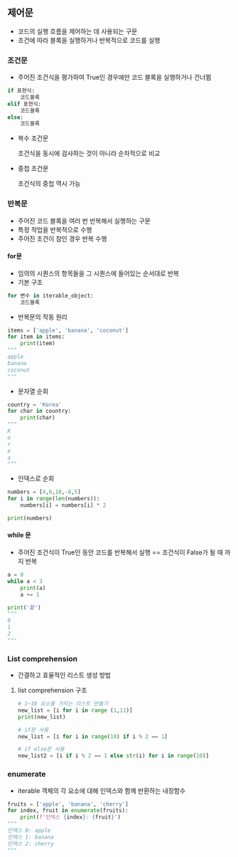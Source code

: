 ## 제어문

- 코드의 실행 흐름을 제어하는 데 사용되는 구문
- 조건에 따라 블록을 실행하거나 반복적으로 코드를 실행

### 조건문
- 주어진 조건식을 평가하여 True인 경우에만 코드 블록을 실행하거나 건너뜀

```python
if 표현식:
    코드블록
elif 표현식:
    코드블록
else:
    코드블록
```
  
  - 복수 조건문
    <p>조건식을 동시에 검사하는 것이 아니라 순차적으로 비교</p>
  - 중첩 조건문
    <p>조건식의 중첩 역시 가능</p>
  

### 반복문
  - 주어진 코드 블록을 여러 번 반복해서 실행하는 구문
  - 특정 작업을 반복적으로 수행
  - 주어진 조건이 참인 경우 반복 수행
  
#### for문
  - 임의의 시퀀스의 항목들을 그 시퀀스에 들어있는 순서대로 반복
  - 기본 구조
  ```python
  for 변수 in iterable_object:
      코드블록
  ```
  - 반복문의 작동 원리
  ```python
  items = ['apple', 'banana', 'coconut']
  for item in items:
      print(item)
  """
  apple
  banana
  coconut
  """
  ```
  - 문자열 순회
  ```python
  country = 'Korea'
  for char in country:
      print(char)
  """
  K
  o
  r
  e
  a
  """
  ```
  - 인덱스로 순회
  ```python
  numbers = [4,6,10,-8,5]
  for i in range(len(numbers)):
      numbers[i] = numbers[i] * 2
  
  print(numbers)
  ```
#### while 문
  - 주어진 조건식이 True인 동안 코드를 반복해서 실행 == 조건식이 False가 될 때 까지 반복
  ```python
  a = 0
  while a < 3
      print(a)
      a += 1

  print('끝')
  """
  0
  1
  2
  """
  ```

### List comprehension
  - <p>간결하고 효율적인 리스트 생성 방법</p>

  1. list comprehension 구조
      ```python
      # 1~10 요소를 가지는 리스트 만들기
      new_list = [i for i in range (1,11)]
      print(new_list)
      ```

      ```python
      # if문 사용
      new_list = [i for i in range(10) if i % 2 == 1]

      # if else문 사용
      new_list2 = [i if i % 2 == 1 else str(i) for i in range(10)]
      ```

### enumerate
  - iterable 객체의 각 요소에 대해 인덱스와 함께 반환하는 내장함수
  ```python
  fruits = ['apple', 'banana', 'cherry']
  for index, fruit in enumerate(fruits):
      print(f'인덱스 {index}: {fruit}')
  """
  인덱스 0: apple
  인덱스 1: banana
  인덱스 2: cherry
  """
  ```
